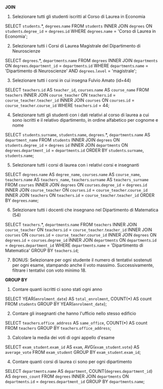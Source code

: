 **JOIN**

1. Selezionare tutti gli studenti iscritti al Corso di Laurea in Economia

SELECT `students`.*, `degrees`.`name` FROM `students` INNER JOIN `degrees` ON `students`.`degree_id` = `degrees`.`id` WHERE `degrees`.`name` = 'Corso di Laurea in Economia';


2. Selezionare tutti i Corsi di Laurea Magistrale del Dipartimento di Neuroscienze

SELECT `degrees`.*, `departments`.`name` FROM `degrees` INNER JOIN `departments` ON `degrees`.`department_id` = `departments`.`id` WHERE `departments`.`name` = 'Dipartimento di Neuroscienze' AND `degrees`.`level` = 'magistrale';


3. Selezionare tutti i corsi in cui insegna Fulvio Amato (id=44)

SELECT `teachers`.`id` AS `teacher_id`, `courses`.`name` AS `course_name` FROM `teachers` INNER JOIN `course_teacher` ON `teachers`.`id` = `course_teacher`.`teacher_id` INNER JOIN `courses` ON `courses`.`id` = `course_teacher`.`course_id` WHERE `teachers`.`id` = 44;


4. Selezionare tutti gli studenti con i dati relativi al corso di laurea a cui sono iscritti e il relativo dipartimento, in ordine alfabetico per cognome e nome

SELECT `students`.`surname`, `students`.`name`, `degrees`.*, `departments`.`name` AS `department_name` FROM `students` INNER JOIN `degrees` ON `students`.`degree_id` = `degrees` `id` INNER JOIN `departments` ON `degrees`.`department_id` = `departments`.`id` ORDER BY `students`.`surname`, `students`.`name`;


5. Selezionare tutti i corsi di laurea con i relativi corsi e insegnanti

SELECT `degrees`.`name` AS `degree_name`, `courses`.`name` AS `course_name`, `teachers`.`name` AS `teachers_name`, `teachers`.`surname` AS `teachers_surname` FROM `courses` INNER JOIN `degrees` ON `courses`.`degree_id` = `degrees`.`id` INNER JOIN `course_teacher` ON `courses`.`id` = `course_teacher`.`course_id` INNER JOIN `teachers` ON `teachers`.`id` = `course_teacher`.`teacher_id` ORDER BY `degrees`.`name`;


6. Selezionare tutti i docenti che insegnano nel Dipartimento di Matematica (54)

SELECT `teachers`.*, `departments`.`name` FROM `teachers` INNER JOIN `course_teacher` ON `teachers`.`id` = `course_teacher`.`teacher_id` INNER JOIN `courses` ON `courses`.`id` = `course_teacher`.`course_id` INNER JOIN `degrees` ON `degrees`.`id` = `courses`.`degree_id` INNER JOIN `departments` ON `departments`.`id` = `degrees`.`department_id` WHERE `departments`.`name` = 'Dipartimento di Matematica' GROUP BY `teachers`.`id`;


7. BONUS: Selezionare per ogni studente il numero di tentativi sostenuti per ogni esame, stampando anche il voto massimo. Successivamente, filtrare i tentativi con voto minimo 18.


**GROUP BY**

1. Contare quanti iscritti ci sono stati ogni anno

SELECT YEAR(`enrolment_date`) AS `total_enrolment`, COUNT(*) AS count FROM `students` GROUP BY YEAR(`enrolment_date`);


2. Contare gli insegnanti che hanno l'ufficio nello stesso edificio

SELECT `teachers`.`office_address` AS `same_office`, COUNT(*) AS count FROM `teachers` GROUP BY `teachers`.`office_address`;


3. Calcolare la media dei voti di ogni appello d'esame

SELECT `exam_student`.`exam_id` AS `exam`, AVG(`exam_student`.`vote`) AS `average_vote` FROM `exam_student` GROUP BY `exam_student`.`exam_id`;


4. Contare quanti corsi di laurea ci sono per ogni dipartimento

SELECT `departments`.`name` AS `department`, COUNT(`degrees`.`department_id`) AS `degrees_count` FROM `degrees` INNER JOIN `departments` ON `departments`.`id` = `degrees`.`department_id` GROUP BY `departments`.`name`;